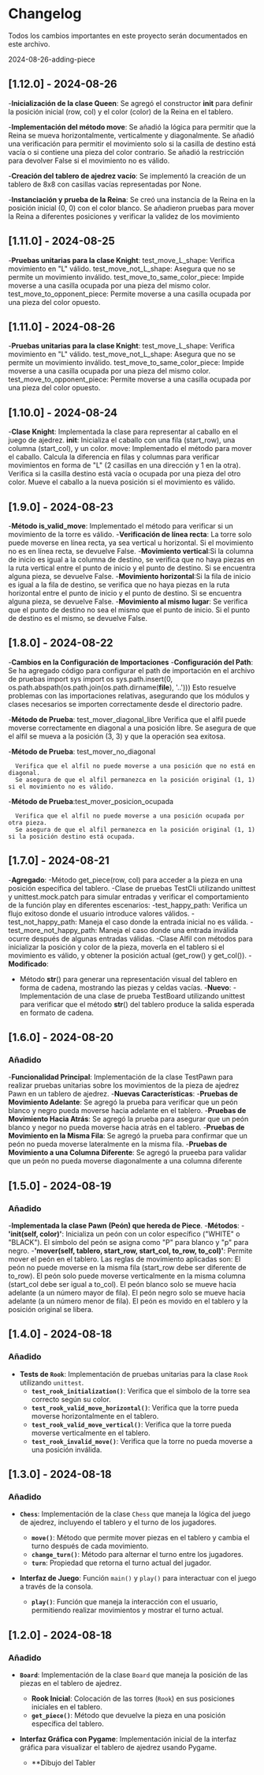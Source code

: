 # Changelog

Todos los cambios importantes en este proyecto serán documentados en este archivo.


 2024-08-26-adding-piece

## [1.12.0] - 2024-08-26

-**Inicialización de la clase Queen**:
        Se agregó el constructor __init__ para definir la posición inicial (row, col) y el color (color) de la Reina en el tablero.

-**Implementación del método move**:
        Se añadió la lógica para permitir que la Reina se mueva horizontalmente, verticalmente y diagonalmente.
        Se añadió una verificación para permitir el movimiento solo si la casilla de destino está vacía o si contiene una pieza del color contrario.
        Se añadió la restricción para devolver False si el movimiento no es válido.

-**Creación del tablero de ajedrez vacío**:
      Se implementó la creación de un tablero de 8x8 con casillas vacías representadas por None.

-**Instanciación y prueba de la Reina**:
      Se creó una instancia de la Reina en la posición inicial (0, 0) con el color blanco.
      Se añadieron pruebas para mover la Reina a diferentes posiciones y verificar la validez de los movimiento

## [1.11.0] - 2024-08-25

-**Pruebas unitarias para la clase Knight**: test_move_L_shape: Verifica movimiento en "L" válido. test_move_not_L_shape: Asegura que no se permite un movimiento inválido. test_move_to_same_color_piece: Impide moverse a una casilla ocupada por una pieza del mismo color. test_move_to_opponent_piece: Permite moverse a una casilla ocupada por una pieza del color opuesto.
## [1.11.0] - 2024-08-26

-**Pruebas unitarias para la clase Knight**:
      test_move_L_shape: Verifica movimiento en "L" válido.
      test_move_not_L_shape: Asegura que no se permite un movimiento inválido.
      test_move_to_same_color_piece: Impide moverse a una casilla ocupada por una pieza del mismo color.
      test_move_to_opponent_piece: Permite moverse a una casilla ocupada por una pieza del color opuesto.

## [1.10.0] - 2024-08-24

-**Clase Knight**: Implementada la clase para representar al caballo en el juego de ajedrez.
      __init__: Inicializa el caballo con una fila (start_row), una columna (start_col), y un color.
      move: Implementado el método para mover el caballo.
      Calcula la diferencia en filas y columnas para verificar movimientos en forma de "L" (2 casillas en una dirección y 1 en la otra).
      Verifica si la casilla destino está vacía o ocupada por una pieza del otro color.
      Mueve el caballo a la nueva posición si el movimiento es válido.

## [1.9.0] - 2024-08-23

-**Método is_valid_move**: Implementado el método para verificar si un movimiento de la torre es válido.
      -**Verificación de línea recta**: La torre solo puede moverse en línea recta, ya sea vertical u horizontal. Si el movimiento no es en línea recta, se devuelve False.
      -**Movimiento vertical**:Si la columna de inicio es igual a la columna de destino, se verifica que no haya piezas en la ruta vertical entre el punto de inicio y el punto de destino. Si se encuentra alguna pieza, se devuelve False.
      -**Movimiento horizontal**:Si la fila de inicio es igual a la fila de destino, se verifica que no haya piezas en la ruta horizontal entre el punto de inicio y el punto de destino. Si se encuentra alguna pieza, se devuelve False.
      -**Movimiento al mismo lugar**: Se verifica que el punto de destino no sea el mismo que el punto de inicio. Si el punto de destino es el mismo, se devuelve False.


## [1.8.0] - 2024-08-22

-**Cambios en la Configuración de Importaciones**
  -**Configuración del Path**: 
    Se ha agregado código para configurar el path de importación en el archivo de pruebas 
    import sys
    import os
    sys.path.insert(0, os.path.abspath(os.path.join(os.path.dirname(__file__), '..')))
    Esto resuelve problemas con las importaciones relativas, asegurando que los módulos y clases necesarios se importen correctamente desde el directorio padre.


-**Método de Prueba**: test_mover_diagonal_libre
      Verifica que el alfil puede moverse correctamente en diagonal a una posición libre.
      Se asegura de que el alfil se mueva a la posición (3, 3) y que la operación sea exitosa.

-**Método de Prueba**: test_mover_no_diagonal

      Verifica que el alfil no puede moverse a una posición que no está en diagonal.
      Se asegura de que el alfil permanezca en la posición original (1, 1) si el movimiento no es válido.

-**Método de Prueba**:test_mover_posicion_ocupada

      Verifica que el alfil no puede moverse a una posición ocupada por otra pieza.
      Se asegura de que el alfil permanezca en la posición original (1, 1) si la posición destino está ocupada.


## [1.7.0] - 2024-08-21
-**Agregado**: 
  -Método get_piece(row, col) para acceder a la pieza en una posición específica del tablero.
  -Clase de pruebas TestCli utilizando unittest y unittest.mock.patch para simular entradas y verificar el comportamiento de la función play en diferentes escenarios:
        -test_happy_path: Verifica un flujo exitoso donde el usuario introduce valores válidos.
        -test_not_happy_path: Maneja el caso donde la entrada inicial no es válida.
        -test_more_not_happy_path: Maneja el caso donde una entrada inválida ocurre después de algunas entradas válidas.
  -Clase Alfil con métodos para inicializar la posición y color de la pieza, moverla en el tablero si el movimiento es válido, y obtener la posición actual (get_row() y get_col()).
-**Modificado**:
  - Método __str__() para generar una representación visual del tablero en forma de cadena, mostrando las piezas y celdas vacías.
-**Nuevo**: 
  -Implementación de una clase de prueba TestBoard utilizando unittest para verificar que el método __str__() del tablero produce la salida esperada en formato de cadena.

## [1.6.0] - 2024-08-20
### Añadido 
-**Funcionalidad Principal**:
    Implementación de la clase TestPawn para realizar pruebas unitarias sobre los movimientos 
    de la pieza de ajedrez Pawn en un tablero de ajedrez.
-**Nuevas Características**:
  -**Pruebas de Movimiento Adelante**:
    Se agregó la prueba para verificar que un peón blanco y negro pueda moverse hacia adelante en el tablero.
-**Pruebas de Movimiento Hacia Atrás**:
    Se agregó la prueba para asegurar que un peón blanco y negor no pueda moverse hacia atrás en el tablero.
-**Pruebas de Movimiento en la Misma Fila**:
    Se agregó la prueba para confirmar que un peón no pueda moverse lateralmente en la misma fila.
-**Pruebas de Movimiento a una Columna Diferente**:
    Se agregó la prueeba para validar que un peón no pueda moverse diagonalmente a una columna diferente

## [1.5.0] - 2024-08-19

### Añadido
-**Implementada la clase Pawn (Peón) que hereda de Piece**.
  -**Métodos**:
      -**'__init__(self, color)'**: Inicializa un peón con un color específico ("WHITE" o "BLACK"). El símbolo del peón se asigna como "P" para blanco y "p" para negro.
      -**'mover(self, tablero, start_row, start_col, to_row, to_col)'**: Permite mover el peón en el tablero. Las reglas de movimiento aplicadas son:
        El peón no puede moverse en la misma fila (start_row debe ser diferente de to_row).
        El peón solo puede moverse verticalmente en la misma columna (start_col debe ser igual a to_col). 
        El peón blanco solo se mueve hacia adelante (a un número mayor de fila).
        El peón negro solo se mueve hacia adelante (a un número menor de fila).
        El peón es movido en el tablero y la posición original se libera.

## [1.4.0] - 2024-08-18

### Añadido
- **Tests de `Rook`**: Implementación de pruebas unitarias para la clase `Rook` utilizando `unittest`.
  - **`test_rook_initialization()`**: Verifica que el símbolo de la torre sea correcto según su color.
  - **`test_rook_valid_move_horizontal()`**: Verifica que la torre pueda moverse horizontalmente en el tablero.
  - **`test_rook_valid_move_vertical()`**: Verifica que la torre pueda moverse verticalmente en el tablero.
  - **`test_rook_invalid_move()`**: Verifica que la torre no pueda moverse a una posición inválida.

## [1.3.0] - 2024-08-18

### Añadido
- **`Chess`**: Implementación de la clase `Chess` que maneja la lógica del juego de ajedrez, incluyendo el tablero y el turno de los jugadores.
  - **`move()`**: Método que permite mover piezas en el tablero y cambia el turno después de cada movimiento.
  - **`change_turn()`**: Método para alternar el turno entre los jugadores.
  - **`turn`**: Propiedad que retorna el turno actual del jugador.

- **Interfaz de Juego**: Función `main()` y `play()` para interactuar con el juego a través de la consola.
  - **`play()`**: Función que maneja la interacción con el usuario, permitiendo realizar movimientos y mostrar el turno actual.

## [1.2.0] - 2024-08-18

### Añadido
- **`Board`**: Implementación de la clase `Board` que maneja la posición de las piezas en el tablero de ajedrez.
  - **Rook Inicial**: Colocación de las torres (`Rook`) en sus posiciones iniciales en el tablero.
  - **`get_piece()`**: Método que devuelve la pieza en una posición específica del tablero.
  
- **Interfaz Gráfica con Pygame**: Implementación inicial de la interfaz gráfica para visualizar el tablero de ajedrez usando Pygame.
  - **Dibujo del Tabler


